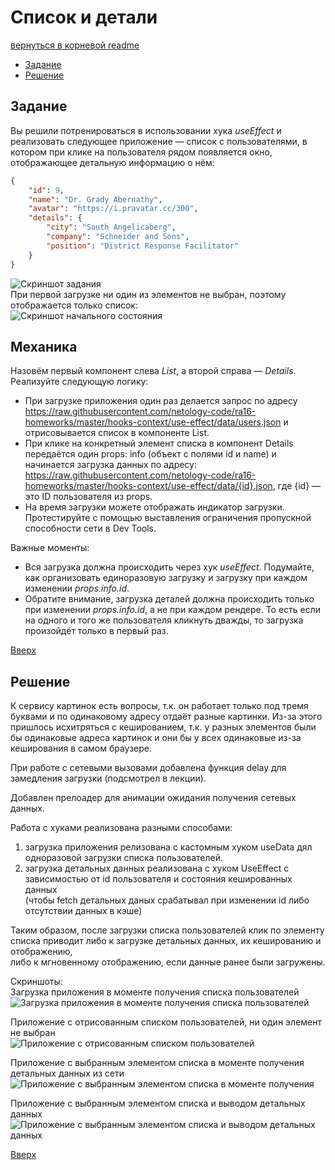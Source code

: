 <a name="top"></a>
# Список и детали

[вернуться в корневой readme](../README.md)


- [Задание](#задание)
- [Решение](#решение)

## Задание
Вы решили потренироваться в использовании хука *useEffect* и реализовать следующее приложение — список с пользователями, в котором при клике на пользователя рядом появляется окно, отображающее детальную информацию о нём:
```json
{
    "id": 9,
    "name": "Dr. Grady Abernathy",
    "avatar": "https://i.pravatar.cc/300",
    "details": {
        "city": "South Angelicaberg",
        "company": "Schneider and Sons",
        "position": "District Response Facilitator"
    }
}
```  
![Скриншот задания](./doc/use-effect.png)  
При первой загрузке ни один из элементов не выбран, поэтому отображается только список:  
![Скриншот начального состояния](./doc/first-load.png) 


## Механика
Назовём первый компонент слева *List*, а второй справа — *Details*.  
Реализуйте следующую логику:
- При загрузке приложения один раз делается запрос по адресу https://raw.githubusercontent.com/netology-code/ra16-homeworks/master/hooks-context/use-effect/data/users.json и отрисовывается список в компоненте List.
- При клике на конкретный элемент списка в компонент Details передаётся один props: info (объект с полями id и name) и начинается загрузка данных по адресу: https://raw.githubusercontent.com/netology-code/ra16-homeworks/master/hooks-context/use-effect/data/{id}.json, где {id} — это ID пользователя из props.
- На время загрузки можете отображать индикатор загрузки. Протестируйте с помощью выставления ограничения пропускной способности сети в Dev Tools.

Важные моменты:
- Вся загрузка должна происходить через хук *useEffect*. Подумайте, как организовать единоразовую загрузку и загрузку при каждом изменении *props.info.id*.
- Обратите внимание, загрузка деталей должна происходить только при изменении *props.info.id*, а не при каждом рендере. То есть если на одного и того же пользователя кликнуть дважды, то загрузка произойдёт только в первый раз.

[Вверх](#top)

## Решение

К сервису картинок есть вопросы, т.к. он работает только под тремя буквами и по одинаковому адресу отдаёт разные картинки. Из-за этого пришлось исхитряться с кешированием, т.к. у разных элементов были бы одинаковые адреса картинок и они бы у всех одинаковые из-за кеширования в самом браузере.

При работе с сетевыми вызовами добавлена функция delay для замедления загрузки (подсмотрел в лекции).

Добавлен прелоадер для анимации ожидания получения сетевых данных.

Работа с хуками реализована разными способами:
1) загрузка приложения релизована с кастомным хуком useData дял одноразовой загрузки списка пользователей.
2) загрузка детальных данных реализована с хуком UseEffect с зависимостью от id пользователя и состояния кешированных данных  
(чтобы fetch детальных даных срабатывал при изменении id либо отсутствии данных в кэше)

Таким образом, после загрузки списка пользователей клик по элементу списка приводит либо к загрузке детальных данных, их кешированию и отображению,  
либо к мгновенному отображению, если данные ранее были загружены.

Скриншоты:  
Загрузка приложения в моменте получения списка пользователей  
![Загрузка приложения в моменте получения списка пользователей](./doc/product_0_start_app.jpg)  

Приложение с отрисованным списком пользователей, ни один элемент не выбран  
![Приложение с отрисованным списком пользователей](./doc/product_1_list_app.jpg)

Приложение с выбранным элементом списка в моменте получения детальных данных из сети  
![Приложение с выбранным элементом списка в моменте получения](./doc/product_2_load_item.jpg)

Приложение с выбранным элементом списка и выводом детальных данных  
![Приложение с выбранным элементом списка и выводом детальных данных](./doc/product_3_select_item.jpg)

[Вверх](#top)